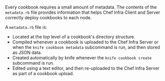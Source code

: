 Every cookbook requires a small amount of metadata.
The contents of the `metadata.rb` file provides information that helps Chef Infra Client and Server correctly deploy cookbooks to each node.

A `metadata.rb` file is:

- Located at the top level of a cookbook's directory structure.
- Compiled whenever a cookbook is uploaded to the Chef Infra Server or when the `knife cookbook metadata` subcommand is run, and then stored as JSON data.
- Created automatically by knife whenever the `knife cookbook create` subcommand is run.
- Edited using a text editor, and then re-uploaded to the Chef Infra Server as part of a cookbook upload.
